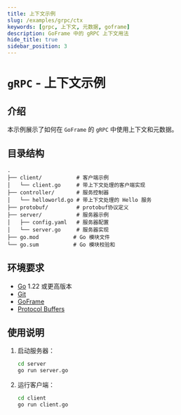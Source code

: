 ```yaml
---
title: 上下文示例
slug: /examples/grpc/ctx
keywords: [grpc, 上下文, 元数据, goframe]
description: GoFrame 中的 gRPC 上下文用法
hide_title: true
sidebar_position: 3
---
```


# `gRPC` - 上下文示例

## 介绍

本示例展示了如何在 `GoFrame` 的 `gRPC` 中使用上下文和元数据。


## 目录结构

```text
.
├── client/           # 客户端示例
│   └── client.go     # 带上下文处理的客户端实现
├── controller/       # 服务控制器
│   └── helloworld.go # 带上下文处理的 Hello 服务
├── protobuf/         # protobuf协议定义
├── server/           # 服务器示例
│   ├── config.yaml   # 服务器配置
│   └── server.go     # 服务器实现
├── go.mod           # Go 模块文件
└── go.sum           # Go 模块校验和
```

## 环境要求

- [Go](https://golang.org/dl/) 1.22 或更高版本
- [Git](https://git-scm.com/downloads)
- [GoFrame](https://goframe.org)
- [Protocol Buffers](https://developers.google.com/protocol-buffers)

## 使用说明

1. 启动服务器：
   ```bash
   cd server
   go run server.go
   ```

2. 运行客户端：
   ```bash
   cd client
   go run client.go
   ```
